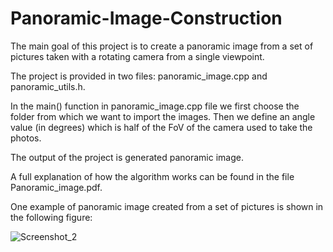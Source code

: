 # Panoramic-Image-Construction

The main goal of this project is to create a panoramic image from a set of pictures taken with a rotating camera from a single viewpoint.

The project is provided in two files: panoramic_image.cpp and panoramic_utils.h.

In the main() function in panoramic_image.cpp file we first choose the folder from which we want to import the images. Then we define an angle value (in degrees) which is half of the FoV of the camera used to take the photos.

The output of the project is generated panoramic image.

A full explanation of how the algorithm works can be found in the file Panoramic_image.pdf.

One example of panoramic image created from a set of pictures is shown in the following figure:

![Screenshot_2](https://github.com/VukIlic/PanoramicImageConstruction/assets/135129982/f0858ddf-2e3e-4864-b911-d19444f27013)
